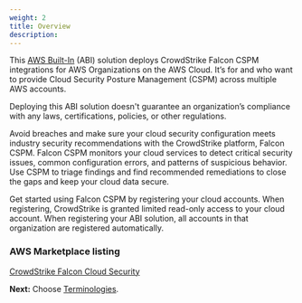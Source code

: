 ```yaml
---
weight: 2
title: Overview
description:
---
```



This [AWS Built-In](https://aws.amazon.com/builtin) (ABI) solution deploys CrowdStrike Falcon CSPM integrations for AWS Organizations on the AWS Cloud. It’s for <persona-1> and <persona-2> who want to provide Cloud Security Posture Management (CSPM) across multiple AWS accounts.

Deploying this ABI solution doesn't guarantee an organization’s compliance with any laws, certifications, policies, or other regulations.

Avoid breaches and make sure your cloud security configuration meets industry security recommendations with the CrowdStrike platform, Falcon CSPM. Falcon CSPM monitors your cloud services to detect critical security issues, common configuration errors, and patterns of suspicious behavior. Use CSPM to triage findings and find recommended remediations to close the gaps and keep your cloud data secure.

Get started using Falcon CSPM by registering your cloud accounts. When registering, CrowdStrike is granted limited read-only access to your cloud account. When registering your ABI solution, all accounts in that organization are registered automatically.

### AWS Marketplace listing

[CrowdStrike Falcon Cloud Security](https://aws.amazon.com/marketplace/pp/prodview-l6ti2ml2i2g6y?ref_=esp&feature_=FeaturedProducts)

**Next:** Choose [Terminologies](/terminologies/index.html).
